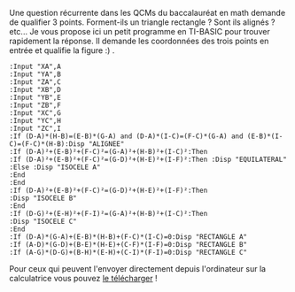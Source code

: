 Une question récurrente dans les QCMs du baccalauréat en math demande de qualifier 3 points. Forment-ils un triangle rectangle ? Sont ils alignés ? etc... Je vous propose ici un petit programme en TI-BASIC pour trouver rapidement la réponse. Il demande les coordonnées des trois points en entrée et qualifie la figure :) . 

```basic
:Input "XA",A
:Input "YA",B
:Input "ZA",C
:Input "XB",D
:Input "YB",E
:Input "ZB",F
:Input "XC",G
:Input "YC",H
:Input "ZC",I
:If (D-A)*(H-B)=(E-B)*(G-A) and (D-A)*(I-C)=(F-C)*(G-A) and (E-B)*(I-C)=(F-C)*(H-B):Disp "ALIGNEE"
:If (D-A)²+(E-B)²+(F-C)²=(G-A)²+(H-B)²+(I-C)²:Then 
:If (D-A)²+(E-B)²+(F-C)²=(G-D)²+(H-E)²+(I-F)²:Then :Disp "EQUILATERAL"
:Else :Disp "ISOCELE A"
:End
:End
:If (D-A)²+(E-B)²+(F-C)²=(G-D)²+(H-E)²+(I-F)²:Then 
:Disp "ISOCELE B"
:End
:If (D-G)²+(E-H)²+(F-I)²=(G-A)²+(H-B)²+(I-C)²:Then 
:Disp "ISOCELE C"
:End
:If (D-A)*(G-A)+(E-B)*(H-B)+(F-C)*(I-C)=0:Disp "RECTANGLE A"
:If (A-D)*(G-D)+(B-E)*(H-E)+(C-F)*(I-F)=0:Disp "RECTANGLE B"
:If (A-G)*(D-G)+(B-H)*(E-H)+(C-I)*(F-I)=0:Disp "RECTANGLE C"
```

Pour ceux qui peuvent l'envoyer directement depuis l'ordinateur sur la calculatrice vous pouvez [le télécharger](/media/uploads/2017/07/25/TRIANGLE.8Xp) !
